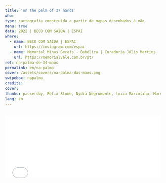 ```yaml
---
title: 'on the palm of 37 hands'
who: 
type: cartografia construída a partir de mapas desenhados à mão
menu: true
data: 2022 | BECO COM SAÍDA | ESPAI
where: 
  - name: BECO COM SAÍDA | ESPAI
    url: https://instagram.com/espai
  - name: Memorial Minas Gerais - Babélica | Curadoria Júlio Martins
    url: https://memorialvale.com.br/pt/
ref: na-palma-de-34-maos
permalink: en/na-palma
cover: /assets/covers/na-palma-das-maos.png
swipebox: napalma_
credits: 
cover: 
thanks: passersby, Félix Blume, Nydia Negromonte, luiza Marcolino, Marcelo Drummond, Janaina Melo, Mariana Zani, Elisa Lana, João Paulo Costa, Bernardo Esteves, Tiago Esteves, Ana Esteves, Clarice Lacerda, Clarice Rodrigues, Luana Lorenzini, Mercedes Valadares, Helena Reis, Débora da padaria, Sérgio cheveiro, vendedores da Casa dos Parafusos, funcionárias dos Correios (unidade Raul Soares – BH), Maria Raquel Dias, alunas do Colégio Santa Dorotéia, Hamilton Reis, Rafael Reis, Túlio Jorge, Rafael Pimenta, Edimilson, farmacêutio da Drogaria do Dias, Flávia Mafra.
lang: en
---
```


  
<br>
 <div>
  <div style="width:100%; height:160vh !important;">  
  <div class="video-wrapper" style="width:100%; height: 80vh !important"> 
  <iframe src="../na-palma-de-34-maos" height="200" width="100%" style="border:0px" scrolling="no"></iframe>
  </div></div>
</div>
  <div class="overlay" onClick="style.pointerEvents='none'"></div>
*Click [here](../na-palma-de-n-maos){:target="_blank"} to open the map 1 in a new tab.*
<br><br><br>

 <div>
  <div style="width:100%; height:160vh !important;">  
  <div class="video-wrapper" style="width:100%; height: 80vh !important"> 
  <iframe src="../napalmadasmaos" height="200" width="100%" style="border:0px" scrolling="no"></iframe>
  </div></div>
</div>
  <div class="overlay" onClick="style.pointerEvents='none'"></div>
*And click [here](../napalmadasmaos){:target="_blank"} to open the map 2.*
<br><br><br>

Walking through the streets of Belo Horizonte, I asked passers-by for hand-drawn maps to guide me on routes, without, however, saying where I would like to go. The end of each map drawn was the starting point for a new route.

The hand-drawn maps are vectorized, scaled and projected onto the geographic map of Belo Horizonte, making a collage and creating a new cartography of the city.

<br>

**Curators:** Marcelo Drummond e Janaina Melo

**Participants:** passersby, Elisa Lana, João Paulo Costa, Bernardo Esteves, Tiago Esteves, Ana Esteves, Clarice Lacerda, Clarice Rodrigues, Luana Lorenzini, Mercedes Valadares, Helena Reis, Débora da padaria, Sérgio cheveiro, vendedores da Casa dos Parafusos, funcionárias dos Correios (unidade Raul Soares – BH), Maria Raquel Dias, alunas do Colégio Santa Dorotéia, Hamilton Reis, Rafael Reis, Túlio Jorge, Rafael Pimenta, Edimilson, Drogaria do Dias e Flávia Mafra.
<br><br>

---

<br><br>
<br>
  <div id="swipebox-gallery">
    {% for file in site.static_files %}
      {% if file.path contains "na_palma" %}
          <a href="{{ site.baseurl }}{{ file.path }}" class="swipebox">
            <img src="{{ site.baseurl }}{{ file.path }}" alt="">
          </a>
      {% endif %}
    {% endfor %}
  </div>

*fotos Félix Blume*
<br><br>

---

<br><br>
<img src="../assets/posts/palma_na_parede.png" class="img-border">
<br><br>

  
---

<br>

## Collage on the wall:

<br><br>
<img src="../assets/posts/palma_na_parede.gif" class="img-border">
<br><br>
  
---
  
<br>
